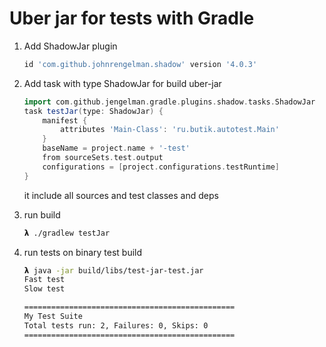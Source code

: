 # Uber jar for tests with Gradle

1. Add ShadowJar plugin

    ```gradle
    id 'com.github.johnrengelman.shadow' version '4.0.3'
    ```

2. Add task with type ShadowJar for build uber-jar

    ```gradle
    import com.github.jengelman.gradle.plugins.shadow.tasks.ShadowJar
    task testJar(type: ShadowJar) {
        manifest {
            attributes 'Main-Class': 'ru.butik.autotest.Main'
        }
        baseName = project.name + '-test'
        from sourceSets.test.output
        configurations = [project.configurations.testRuntime]
    }
    ```
    
    it include all sources and test classes and deps

3. run build
    ```bash
    𝝺 ./gradlew testJar
    ```

4. run tests on binary test build
    ```bash
    𝝺 java -jar build/libs/test-jar-test.jar
    Fast test
    Slow test
    
    ===============================================
    My Test Suite
    Total tests run: 2, Failures: 0, Skips: 0
    ===============================================
    
    ```

